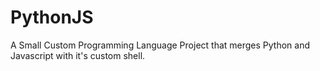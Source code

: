 # PythonJS
A Small Custom Programming Language Project that merges Python and Javascript with it's custom shell.
